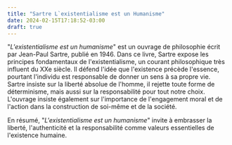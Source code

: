 ```yaml
---
title: "Sartre L`existentialisme est un Humanisme"
date: 2024-02-15T17:18:52-03:00
draft: true
---
```


"*L'existentialisme est un humanisme*" est un ouvrage de philosophie écrit par Jean-Paul Sartre, publié en 1946. Dans ce livre, Sartre expose les principes fondamentaux de l'existentialisme, un courant philosophique très influent du XXe siècle. Il défend l'idée que l'existence précède l'essence, pourtant l'individu est responsable de donner un sens à sa propre vie. Sartre insiste sur la liberté absolue de l'homme, il rejette toute forme de déterminisme, mais aussi sur la responsabilité pour tout notre choix. L'ouvrage insiste également sur l'importance de l'engagement moral et de l'action dans la construction de soi-même et de la société. 

En résumé, "*L'existentialisme est un humanisme*" invite à embrasser la liberté, l'authenticité et la responsabilité comme valeurs essentielles de l'existence humaine.
